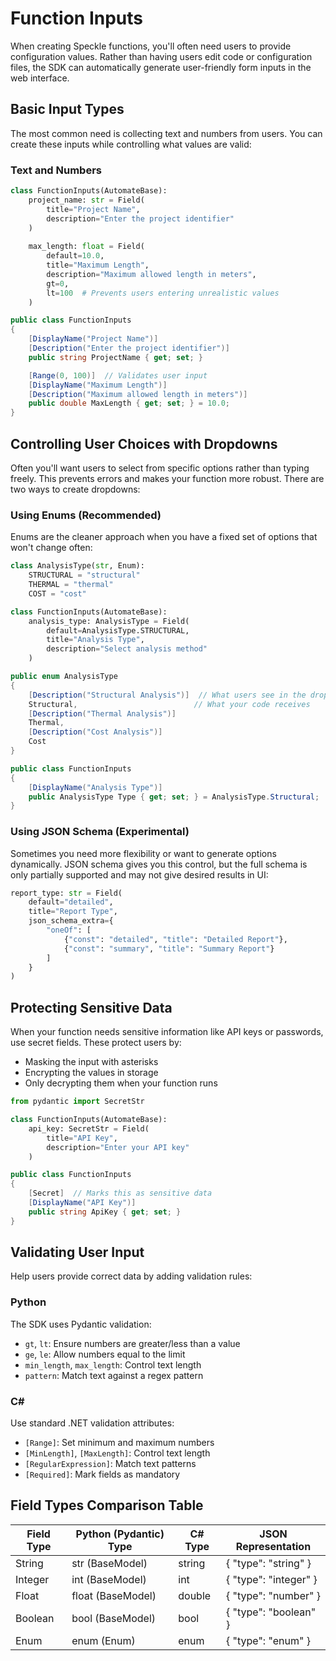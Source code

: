 # Function Inputs

When creating Speckle functions, you'll often need users to provide configuration values. Rather than having users edit code or configuration files, the SDK can automatically generate user-friendly form inputs in the web interface.

## Basic Input Types

The most common need is collecting text and numbers from users. You can create these inputs while controlling what values are valid:

### Text and Numbers
```python
class FunctionInputs(AutomateBase):
    project_name: str = Field(
        title="Project Name",
        description="Enter the project identifier"
    )
    
    max_length: float = Field(
        default=10.0,
        title="Maximum Length",
        description="Maximum allowed length in meters",
        gt=0,
        lt=100  # Prevents users entering unrealistic values
    )
```

```csharp
public class FunctionInputs
{
    [DisplayName("Project Name")]
    [Description("Enter the project identifier")]
    public string ProjectName { get; set; }

    [Range(0, 100)]  // Validates user input
    [DisplayName("Maximum Length")]
    [Description("Maximum allowed length in meters")] 
    public double MaxLength { get; set; } = 10.0;
}
```

## Controlling User Choices with Dropdowns

Often you'll want users to select from specific options rather than typing freely. This prevents errors and makes your function more robust. There are two ways to create dropdowns:

### Using Enums (Recommended)
Enums are the cleaner approach when you have a fixed set of options that won't change often:

```python
class AnalysisType(str, Enum):
    STRUCTURAL = "structural"
    THERMAL = "thermal" 
    COST = "cost"

class FunctionInputs(AutomateBase):
    analysis_type: AnalysisType = Field(
        default=AnalysisType.STRUCTURAL,
        title="Analysis Type", 
        description="Select analysis method"
    )
```

```csharp
public enum AnalysisType
{
    [Description("Structural Analysis")]  // What users see in the dropdown
    Structural,                          // What your code receives
    [Description("Thermal Analysis")]
    Thermal,
    [Description("Cost Analysis")]
    Cost
}

public class FunctionInputs
{
    [DisplayName("Analysis Type")]
    public AnalysisType Type { get; set; } = AnalysisType.Structural;
}
```

### Using JSON Schema (Experimental)
Sometimes you need more flexibility or want to generate options dynamically. JSON schema gives you this control, but the 
full schema is only partially supported and may not give desired results in UI:

```python
report_type: str = Field(
    default="detailed",
    title="Report Type",
    json_schema_extra={
        "oneOf": [
            {"const": "detailed", "title": "Detailed Report"},
            {"const": "summary", "title": "Summary Report"}
        ]
    }
)
```

## Protecting Sensitive Data

When your function needs sensitive information like API keys or passwords, use secret fields. These protect users by:
- Masking the input with asterisks
- Encrypting the values in storage
- Only decrypting them when your function runs

```python
from pydantic import SecretStr

class FunctionInputs(AutomateBase):
    api_key: SecretStr = Field(
        title="API Key",
        description="Enter your API key"
    )
```

```csharp 
public class FunctionInputs
{
    [Secret]  // Marks this as sensitive data
    [DisplayName("API Key")]
    public string ApiKey { get; set; }
}
```

## Validating User Input

Help users provide correct data by adding validation rules:

### Python
The SDK uses Pydantic validation:
- `gt`, `lt`: Ensure numbers are greater/less than a value
- `ge`, `le`: Allow numbers equal to the limit
- `min_length`, `max_length`: Control text length
- `pattern`: Match text against a regex pattern

### C#
Use standard .NET validation attributes:
- `[Range]`: Set minimum and maximum numbers
- `[MinLength]`, `[MaxLength]`: Control text length
- `[RegularExpression]`: Match text patterns
- `[Required]`: Mark fields as mandatory
  
## Field Types Comparison Table

| Field Type | Python (Pydantic) Type | C# Type | JSON Representation |
|------------|------------------------|---------|---------------------|
| String     | str (BaseModel)        | string  | { "type": "string" } |
| Integer    | int (BaseModel)        | int     | { "type": "integer" } |
| Float      | float (BaseModel)      | double  | { "type": "number" } |
| Boolean    | bool (BaseModel)       | bool    | { "type": "boolean" } |
| Enum       | enum (Enum)            | enum    | { "type": "enum" } |
